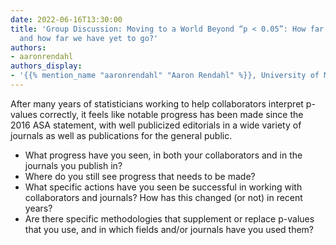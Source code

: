 ```yaml
---
date: 2022-06-16T13:30:00
title: 'Group Discussion: Moving to a World Beyond “p < 0.05”: How far have we come,
  and how far we have yet to go?'
authors:
- aaronrendahl
authors_display:
- '{{% mention_name "aaronrendahl" "Aaron Rendahl" %}}, University of Minnesota'
---
```

After many years of statisticians working to help collaborators interpret p-values correctly, it feels like notable progress has been made since the 2016 ASA statement, with well publicized editorials in a wide variety of journals as well as publications for the general public.

* What progress have you seen, in both your collaborators and in the journals you publish in?
* Where do you still see progress that needs to be made?
* What specific actions have you seen be successful in working with collaborators and journals?
How has this changed (or not) in recent years?
* Are there specific methodologies that supplement or replace p-values that you use, and in which fields and/or journals have you used them?
